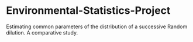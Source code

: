 # Environmental-Statistics-Project
Estimating common parameters of the distribution of a successive Random dilution. A comparative study.

